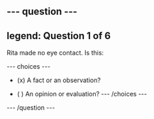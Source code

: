 --- question ---
---
legend: Question 1 of 6
---

Rita made no eye contact. Is this:

--- choices ---
- (x) A fact or an observation?

- ( ) An opinion or evaluation?
--- /choices ---

--- /question ---
